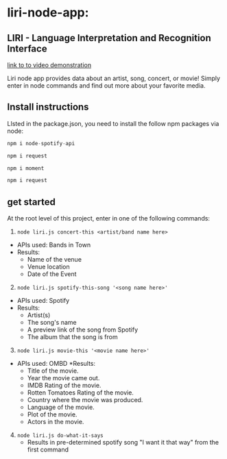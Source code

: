 
# liri-node-app:
## LIRI - Language Interpretation and Recognition Interface

 [link to to video demonstration](https://drive.google.com/file/d/1zAoybyCUTjQkG0ighu0I5fA0H5ks_MgQ/view)
 
 Liri node app provides data about an artist, song, concert, or movie! Simply enter in node commands and find out more about your favorite media. 
 
 
 ## Install instructions
 LIsted in the package.json, you need to install the follow npm packages via node:
 
 ```js
npm i node-spotify-api
 ```
 
 ```js
npm i request
 ```
 
 ```js
npm i moment
 ```
 
 ```js
npm i request
 ```
 
 ## get started
 
 At the root level of this project, enter in one of the following commands: 
 
 1. `node liri.js concert-this <artist/band name here>`
* APIs used: Bands in Town
* Results: 
     * Name of the venue
     * Venue location
     * Date of the Event

 
2. `node liri.js spotify-this-song '<song name here>'`
* APIs used: Spotify
* Results:
    * Artist(s)
    * The song's name
    * A preview link of the song from Spotify
    * The album that the song is from
 
 3. `node liri.js movie-this '<movie name here>'`
* APIs used: OMBD
 *Results: 
     * Title of the movie.
     * Year the movie came out.
     * IMDB Rating of the movie.
     * Rotten Tomatoes Rating of the movie.
     * Country where the movie was produced.
     * Language of the movie.
     * Plot of the movie.
     * Actors in the movie.

4. `node liri.js do-what-it-says`
    * Results in pre-determined spotify song "I want it that way" from the first command



